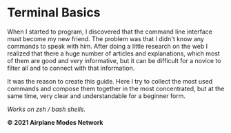 # Terminal Basics

When I started to program, I discovered that the command line interface must become my new friend. The problem was that I didn't know any commands to speak with him. After doing a little research on the web I realized that there a huge number of articles and explanations, which most of them are good and very informative, but it can be difficult for a novice to filter all and to connect with that information.  
  
It was the reason to create this guide. Here I try to collect the most used commands and compose them together in the most concentrated, but at the same time, very clear and understandable for a beginner form.  
  
_Works on zsh / bash shells._
  
**© 2021 Airplane Modes Network**
